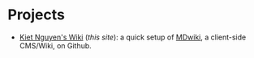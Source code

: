 # Projects

* [Kiet Nguyen's Wiki](projects/kiet-nguyen-s-wiki.md) (*this site*): a quick setup of [MDwiki](https://dynalon.github.io/mdwiki/#!index.md), a client-side CMS/Wiki, on Github.
